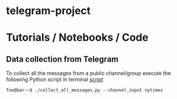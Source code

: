 # telegram-project

# Tutorials / Notebooks / Code

## Data collection from Telegram 

To collect all the messages from a public channel/group execute the following Python script in terminal [script](https://github.com/IshitaGopal/TelegramProject/blob/code_for_data_collection/code/collect_all_messages.py) 
     
```console
foo@bar:~$ ./collect_all_messages.py --channel_input nytimes
```


